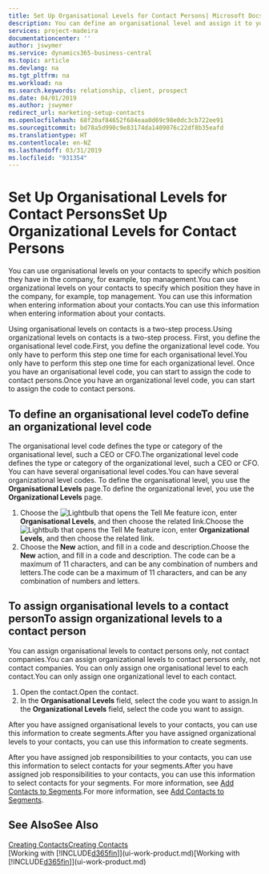 ```yaml
---
title: Set Up Organisational Levels for Contact Persons| Microsoft Docs
description: You can define an organisational level and assign it to your contact to indicate the position they have in their company, for example, top management.
services: project-madeira
documentationcenter: ''
author: jswymer
ms.service: dynamics365-business-central
ms.topic: article
ms.devlang: na
ms.tgt_pltfrm: na
ms.workload: na
ms.search.keywords: relationship, client, prospect
ms.date: 04/01/2019
ms.author: jswymer
redirect_url: marketing-setup-contacts
ms.openlocfilehash: 68f20af84652f684eaa0d69c98e0dc3cb722ee91
ms.sourcegitcommit: bd78a5d990c9e83174da1409076c22df8b35eafd
ms.translationtype: HT
ms.contentlocale: en-NZ
ms.lasthandoff: 03/31/2019
ms.locfileid: "931354"
---
```

# <a name="set-up-organizational-levels-for-contact-persons"></a><span data-ttu-id="33a57-103">Set Up Organisational Levels for Contact Persons</span><span class="sxs-lookup"><span data-stu-id="33a57-103">Set Up Organizational Levels for Contact Persons</span></span>
<span data-ttu-id="33a57-104">You can use organisational levels on your contacts to specify which position they have in the company, for example, top management.</span><span class="sxs-lookup"><span data-stu-id="33a57-104">You can use organizational levels on your contacts to specify which position they have in the company, for example, top management.</span></span> <span data-ttu-id="33a57-105">You can use this information when entering information about your contacts.</span><span class="sxs-lookup"><span data-stu-id="33a57-105">You can use this information when entering information about your contacts.</span></span>

<span data-ttu-id="33a57-106">Using organisational levels on contacts is a two-step process.</span><span class="sxs-lookup"><span data-stu-id="33a57-106">Using organizational levels on contacts is a two-step process.</span></span> <span data-ttu-id="33a57-107">First, you define the organisational level code.</span><span class="sxs-lookup"><span data-stu-id="33a57-107">First, you define the organizational level code.</span></span> <span data-ttu-id="33a57-108">You only have to perform this step one time for each organisational level.</span><span class="sxs-lookup"><span data-stu-id="33a57-108">You only have to perform this step one time for each organizational level.</span></span> <span data-ttu-id="33a57-109">Once you have an organisational level code, you can start to assign the code to contact persons.</span><span class="sxs-lookup"><span data-stu-id="33a57-109">Once you have an organizational level code, you can start to assign the code to contact persons.</span></span>

## <a name="to-define-an-organizational-level-code"></a><span data-ttu-id="33a57-110">To define an organisational level code</span><span class="sxs-lookup"><span data-stu-id="33a57-110">To define an organizational level code</span></span>
<span data-ttu-id="33a57-111">The organisational level code defines the type or category of the organisational level, such a CEO  or CFO.</span><span class="sxs-lookup"><span data-stu-id="33a57-111">The organizational level code defines the type or category of the organizational level, such a CEO  or CFO.</span></span> <span data-ttu-id="33a57-112">You can have several organisational level codes.</span><span class="sxs-lookup"><span data-stu-id="33a57-112">You can have several organizational level codes.</span></span> <span data-ttu-id="33a57-113">To define the organisational level, you use the **Organisational Levels** page.</span><span class="sxs-lookup"><span data-stu-id="33a57-113">To define the organizational level, you use the **Organizational Levels** page.</span></span>

1. <span data-ttu-id="33a57-114">Choose the ![Lightbulb that opens the Tell Me feature](media/ui-search/search_small.png "Tell me what you want to do") icon, enter **Organisational Levels**, and then choose the related link.</span><span class="sxs-lookup"><span data-stu-id="33a57-114">Choose the ![Lightbulb that opens the Tell Me feature](media/ui-search/search_small.png "Tell me what you want to do") icon, enter **Organizational Levels**, and then choose the related link.</span></span>
2. <span data-ttu-id="33a57-115">Choose the **New** action, and fill in a code and description.</span><span class="sxs-lookup"><span data-stu-id="33a57-115">Choose the **New** action, and fill in a code and description.</span></span> <span data-ttu-id="33a57-116">The code can be a maximum of 11 characters, and can be any combination of numbers and letters.</span><span class="sxs-lookup"><span data-stu-id="33a57-116">The code can be a maximum of 11 characters, and can be any combination of numbers and letters.</span></span>

## <a name="to-assign-organizational-levels-to-a-contact-person"></a><span data-ttu-id="33a57-117">To assign organisational levels to a contact person</span><span class="sxs-lookup"><span data-stu-id="33a57-117">To assign organizational levels to a contact person</span></span>
<span data-ttu-id="33a57-118">You can assign organisational levels to contact persons only, not contact companies.</span><span class="sxs-lookup"><span data-stu-id="33a57-118">You can assign organizational levels to contact persons only, not contact companies.</span></span> <span data-ttu-id="33a57-119">You can only assign one organisational level to each contact.</span><span class="sxs-lookup"><span data-stu-id="33a57-119">You can only assign one organizational level to each contact.</span></span>

1. <span data-ttu-id="33a57-120">Open the contact.</span><span class="sxs-lookup"><span data-stu-id="33a57-120">Open the contact.</span></span>
2. <span data-ttu-id="33a57-121">In the **Organisational Levels** field, select the code you want to assign.</span><span class="sxs-lookup"><span data-stu-id="33a57-121">In the **Organizational Levels** field, select the code you want to assign.</span></span>

<span data-ttu-id="33a57-122">After you have assigned organisational levels to your contacts, you can use this information to create segments.</span><span class="sxs-lookup"><span data-stu-id="33a57-122">After you have assigned organizational levels to your contacts, you can use this information to create segments.</span></span>

<span data-ttu-id="33a57-123">After you have assigned job responsibilities to your contacts, you can use this information to select contacts for your segments.</span><span class="sxs-lookup"><span data-stu-id="33a57-123">After you have assigned job responsibilities to your contacts, you can use this information to select contacts for your segments.</span></span> <span data-ttu-id="33a57-124">For more information, see [Add Contacts to Segments](marketing-add-contact-segment.md).</span><span class="sxs-lookup"><span data-stu-id="33a57-124">For more information, see [Add Contacts to Segments](marketing-add-contact-segment.md).</span></span>

## <a name="see-also"></a><span data-ttu-id="33a57-125">See Also</span><span class="sxs-lookup"><span data-stu-id="33a57-125">See Also</span></span>
[<span data-ttu-id="33a57-126">Creating Contacts</span><span class="sxs-lookup"><span data-stu-id="33a57-126">Creating Contacts</span></span>](marketing-create-contact-companies.md)  
<span data-ttu-id="33a57-127">[Working with [!INCLUDE[d365fin](includes/d365fin_md.md)]](ui-work-product.md)</span><span class="sxs-lookup"><span data-stu-id="33a57-127">[Working with [!INCLUDE[d365fin](includes/d365fin_md.md)]](ui-work-product.md)</span></span>  
